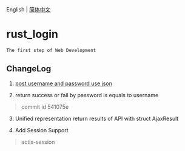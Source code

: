 English | [简体中文](README_zh.md) 
# rust_login
```
The first step of Web Development 
``` 

## ChangeLog 

1. [post username and password use json](https://blog.csdn.net/tianlangstudio/article/details/106169242) 

2. return success or fail by password is equals to username
> commit id   541075e

3. Unified representation return results of API with struct AjaxResult 

4. Add Session Support 
> actix-session 
